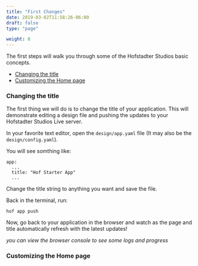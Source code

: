 ```yaml
---
title: "First Changes"
date: 2019-03-02T11:58:26-06:00
draft: false
type: "page"

weight: 8
---
```


The first steps will walk you through some
of the Hofstadter Studios basic concepts.

- [Changing the title](#changing-the-title)
- [Customizing the Home page](#customizing-the-home-page)

### Changing the title

The first thing we will do is to change the title of your application.
This will demonstrate editing a design file and pushing the updates
to your Hofstadter Studios Live server.

In your favorite text editor,
open the `design/app.yaml` file
(It may also be the `design/config.yaml`).

You will see somthing like:

```
app:
  ...
  title: "Hof Starter App"
  ...
```

Change the title string to anything you want
and save the file.

Back in the terminal, run:

```
hof app push
```

Now, go back to your application in the browser
and watch as the page and title
automatically refresh with the latest updates!

_you can view the browser console to see some logs and progress_


### Customizing the Home page
